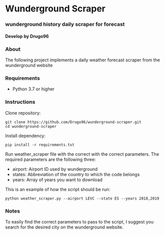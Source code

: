 # Wunderground Scraper
###  wunderground history daily scraper for forecast
#### Develop by Drugo96

### About

The following project implements a daily weather forecast scraper from the wunderground website

### Requirements
- Python 3.7 or higher

### Instructions
Clone repository:
```
git clone https://github.com/Drugo96/wunderground-scraper.git
cd wunderground-scraper
```
Install dependency:
```
pip install -r requirements.txt
```
Run weather_scraper file with the correct with the correct parameters. The required parameters are the following three:
- airport: Airport ID used by wunderground
- states: Abbreviation of the country to which the code belongs
- years: Array of years you want to download

This is an example of how the script should be run:
```
python weather_scraper.py --airport LEVC --state ES --years 2018,2019
```
### Notes
To easily find the correct parameters to pass to the script, I suggest you search for the desired city on the 
wunderground website.
